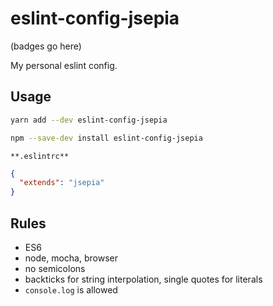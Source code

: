 # eslint-config-jsepia

(badges go here)

My personal eslint config.

## Usage

```sh
yarn add --dev eslint-config-jsepia
```

```sh
npm --save-dev install eslint-config-jsepia
```

`**.eslintrc**`

```json
{
  "extends": "jsepia"
}
```

## Rules

* ES6
* node, mocha, browser
* no semicolons
* backticks for string interpolation, single quotes for literals
* `console.log` is allowed
